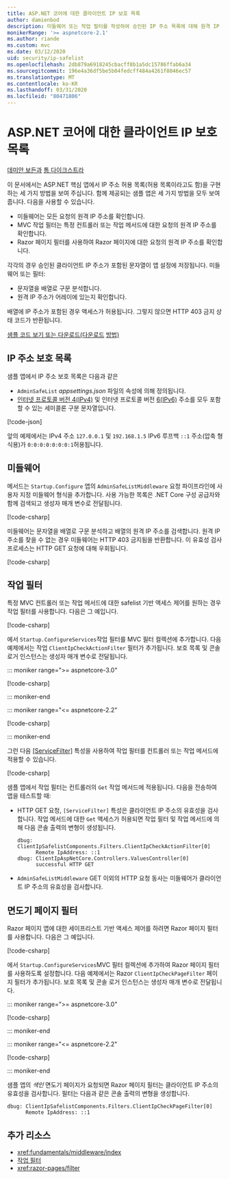 ```yaml
---
title: ASP.NET 코어에 대한 클라이언트 IP 보호 목록
author: damienbod
description: 미들웨어 또는 작업 필터를 작성하여 승인된 IP 주소 목록에 대해 원격 IP 주소의 유효성을 검사하는 방법을 알아봅니다.
monikerRange: '>= aspnetcore-2.1'
ms.author: riande
ms.custom: mvc
ms.date: 03/12/2020
uid: security/ip-safelist
ms.openlocfilehash: 2db879a6918245cbacff8b1a5dc15786ffab6a34
ms.sourcegitcommit: 196e4a36df5be5b04fedcff484a4261f8046ec57
ms.translationtype: MT
ms.contentlocale: ko-KR
ms.lasthandoff: 03/31/2020
ms.locfileid: "80471806"
---
```

# <a name="client-ip-safelist-for-aspnet-core"></a>ASP.NET 코어에 대한 클라이언트 IP 보호 목록

[데미안 보든과](https://twitter.com/damien_bod) [톰 다이크스트라](https://github.com/tdykstra)
 
이 문서에서는 ASP.NET 핵심 앱에서 IP 주소 허용 목록(허용 목록이라고도 함)을 구현하는 세 가지 방법을 보여 주십니다. 함께 제공되는 샘플 앱은 세 가지 방법을 모두 보여 줍니다. 다음을 사용할 수 있습니다.

* 미들웨어는 모든 요청의 원격 IP 주소를 확인합니다.
* MVC 작업 필터는 특정 컨트롤러 또는 작업 메서드에 대한 요청의 원격 IP 주소를 확인합니다.
* Razor 페이지 필터를 사용하여 Razor 페이지에 대한 요청의 원격 IP 주소를 확인합니다.

각각의 경우 승인된 클라이언트 IP 주소가 포함된 문자열이 앱 설정에 저장됩니다. 미들웨어 또는 필터:

* 문자열을 배열로 구문 분석합니다. 
* 원격 IP 주소가 어레이에 있는지 확인합니다.

배열에 IP 주소가 포함된 경우 액세스가 허용됩니다. 그렇지 않으면 HTTP 403 금지 상태 코드가 반환됩니다.

[샘플 코드 보기 또는 다운로드(다운로드](https://github.com/dotnet/AspNetCore.Docs/tree/master/aspnetcore/security/ip-safelist/samples) [방법)](xref:index#how-to-download-a-sample)

## <a name="ip-address-safelist"></a>IP 주소 보호 목록

샘플 앱에서 IP 주소 보호 목록은 다음과 같은

* `AdminSafeList` *appsettings.json* 파일의 속성에 의해 정의됩니다.
* [인터넷 프로토콜 버전 4(IPv4)](https://wikipedia.org/wiki/IPv4) 및 인터넷 프로토콜 버전 [6(IPv6)](https://wikipedia.org/wiki/IPv6) 주소를 모두 포함할 수 있는 세미콜론 구분 문자열입니다.

[!code-json[](ip-safelist/samples/3.x/ClientIpAspNetCore/appsettings.json?range=1-3&highlight=2)]

앞의 예제에서는 IPv4 주소 `127.0.0.1` 및 `192.168.1.5` IPv6 루프백 `::1` 주소(압축 형식용)가 `0:0:0:0:0:0:0:1`허용됩니다.

## <a name="middleware"></a>미들웨어

메서드는 `Startup.Configure` 앱의 `AdminSafeListMiddleware` 요청 파이프라인에 사용자 지정 미들웨어 형식을 추가합니다. 사용 가능한 목록은 .NET Core 구성 공급자와 함께 검색되고 생성자 매개 변수로 전달됩니다.

[!code-csharp[](ip-safelist/samples/3.x/ClientIpAspNetCore/Startup.cs?name=snippet_ConfigureAddMiddleware)]

미들웨어는 문자열을 배열로 구문 분석하고 배열의 원격 IP 주소를 검색합니다. 원격 IP 주소를 찾을 수 없는 경우 미들웨어는 HTTP 403 금지됨을 반환합니다. 이 유효성 검사 프로세스는 HTTP GET 요청에 대해 우회됩니다.

[!code-csharp[](ip-safelist/samples/Shared/ClientIpSafelistComponents/Middlewares/AdminSafeListMiddleware.cs?name=snippet_ClassOnly)]

## <a name="action-filter"></a>작업 필터

특정 MVC 컨트롤러 또는 작업 메서드에 대한 safelist 기반 액세스 제어를 원하는 경우 작업 필터를 사용합니다. 다음은 그 예입니다.

[!code-csharp[](ip-safelist/samples/Shared/ClientIpSafelistComponents/Filters/ClientIpCheckActionFilter.cs?name=snippet_ClassOnly)]

에서 `Startup.ConfigureServices`작업 필터를 MVC 필터 컬렉션에 추가합니다. 다음 예제에서는 작업 `ClientIpCheckActionFilter` 필터가 추가됩니다. 보호 목록 및 콘솔 로거 인스턴스는 생성자 매개 변수로 전달됩니다.

::: moniker range=">= aspnetcore-3.0"

[!code-csharp[](ip-safelist/samples/3.x/ClientIpAspNetCore/Startup.cs?name=snippet_ConfigureServicesActionFilter)]

::: moniker-end

::: moniker range="<= aspnetcore-2.2"

[!code-csharp[](ip-safelist/samples/2.x/ClientIpAspNetCore/Startup.cs?name=snippet_ConfigureServicesActionFilter)]

::: moniker-end

그런 다음 [[ServiceFilter]](xref:Microsoft.AspNetCore.Mvc.ServiceFilterAttribute) 특성을 사용하여 작업 필터를 컨트롤러 또는 작업 메서드에 적용할 수 있습니다.

[!code-csharp[](ip-safelist/samples/3.x/ClientIpAspNetCore/Controllers/ValuesController.cs?name=snippet_ActionFilter&highlight=1)]

샘플 앱에서 작업 필터는 컨트롤러의 `Get` 작업 메서드에 적용됩니다. 다음을 전송하여 앱을 테스트할 때:

* HTTP GET 요청, `[ServiceFilter]` 특성은 클라이언트 IP 주소의 유효성을 검사합니다. 작업 메서드에 대한 `Get` 액세스가 허용되면 작업 필터 및 작업 메서드에 의해 다음 콘솔 출력의 변형이 생성됩니다.

    ```
    dbug: ClientIpSafelistComponents.Filters.ClientIpCheckActionFilter[0]
          Remote IpAddress: ::1
    dbug: ClientIpAspNetCore.Controllers.ValuesController[0]
          successful HTTP GET    
    ```

* `AdminSafeListMiddleware` GET 이외의 HTTP 요청 동사는 미들웨어가 클라이언트 IP 주소의 유효성을 검사합니다.

## <a name="razor-pages-filter"></a>면도기 페이지 필터

Razor 페이지 앱에 대한 세이프리스트 기반 액세스 제어를 하려면 Razor 페이지 필터를 사용합니다. 다음은 그 예입니다.

[!code-csharp[](ip-safelist/samples/Shared/ClientIpSafelistComponents/Filters/ClientIpCheckPageFilter.cs?name=snippet_ClassOnly)]

에서 `Startup.ConfigureServices`MVC 필터 컬렉션에 추가하여 Razor 페이지 필터를 사용하도록 설정합니다. 다음 예제에서는 Razor `ClientIpCheckPageFilter` 페이지 필터가 추가됩니다. 보호 목록 및 콘솔 로거 인스턴스는 생성자 매개 변수로 전달됩니다.

::: moniker range=">= aspnetcore-3.0"

[!code-csharp[](ip-safelist/samples/3.x/ClientIpAspNetCore/Startup.cs?name=snippet_ConfigureServicesPageFilter)]

::: moniker-end

::: moniker range="<= aspnetcore-2.2"

[!code-csharp[](ip-safelist/samples/2.x/ClientIpAspNetCore/Startup.cs?name=snippet_ConfigureServicesPageFilter)]

::: moniker-end

샘플 앱의 *색인* 면도기 페이지가 요청되면 Razor 페이지 필터는 클라이언트 IP 주소의 유효성을 검사합니다. 필터는 다음과 같은 콘솔 출력의 변형을 생성합니다.

```
dbug: ClientIpSafelistComponents.Filters.ClientIpCheckPageFilter[0]
      Remote IpAddress: ::1
```

## <a name="additional-resources"></a>추가 리소스

* <xref:fundamentals/middleware/index>
* [작업 필터](xref:mvc/controllers/filters#action-filters)
* <xref:razor-pages/filter>
